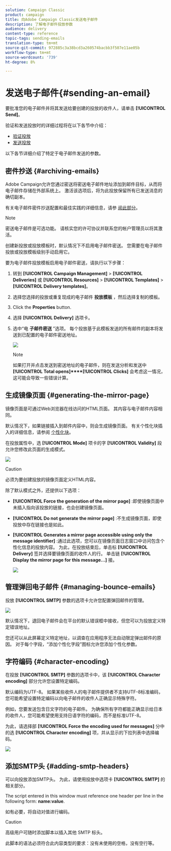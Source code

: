```yaml
---
solution: Campaign Classic
product: campaign
title: 向Adobe Campaign Classic发送电子邮件
description: 了解电子邮件投放参数
audience: delivery
content-type: reference
topic-tags: sending-emails
translation-type: tm+mt
source-git-commit: 972885c3a38bcd3a260574bacbb3f507e11ae05b
workflow-type: tm+mt
source-wordcount: '739'
ht-degree: 8%

---
```



# 发送电子邮件{#sending-an-email}

要批准您的电子邮件并将其发送给要创建的投放的收件人，请单击 **[!UICONTROL Send]**。

验证和发送投放时的详细过程将在以下各节中介绍：

* [验证投放](../../delivery/using/steps-validating-the-delivery.md)
* [发送投放](../../delivery/using/steps-sending-the-delivery.md)

以下各节详细介绍了特定于电子邮件发送的参数。

## 密件抄送 {#archiving-emails}

Adobe Campaign允许您通过密送将密送电子邮件地址添加到邮件目标，从而将电子邮件存储在外部系统上。 激活该选项后，将为此投放保留所有已发送消息的确切副本。

有关电子邮件密件抄送配置和最佳实践的详细信息，请参 [阅此部分](../../installation/using/email-archiving.md)。

>[!NOTE]
>
>密送电子邮件是可选功能。 请核实您的许可协议并联系您的帐户管理员以将其激活。

创建新投放或投放模板时，默认情况下不启用电子邮件密送。 您需要在电子邮件投放或投放模板级别手动启用它。

要为电子邮件投放模板启用电子邮件密送，请执行以下步骤：

1. 转到 **[!UICONTROL Campaign Management]** > **[!UICONTROL Deliveries]** 或 **[!UICONTROL Resources]** > **[!UICONTROL Templates]** > **[!UICONTROL Delivery templates]**。
1. 选择您选择的投放或重复现成的电子邮件 **投放模板** ，然后选择复制的模板。
1. Click the **Properties** button.
1. 选择 **[!UICONTROL Delivery]** 选项卡。
1. 选中“电 **子邮件密送** ”选项。 每个投放基于此模板发送的所有邮件的副本将发送到已配置的电子邮件密送地址。

   ![](assets/s_ncs_user_wizard_archiving.png)

   >[!NOTE]
   >
   >如果打开并点击发送到密送地址的电子邮件，则在发送分析和发送中 **[!UICONTROL Total opens]****[!UICONTROL Clicks]** 会考虑这一情况，这可能会导致一些错误计算。

## 生成镜像页面 {#generating-the-mirror-page}

镜像页面是可通过Web浏览器在线访问的HTML页面。 其内容与电子邮件内容相同。

默认情况下，如果链接插入到邮件内容中，则会生成镜像页面。 有关个性化块插入的详细信息，请参阅 [个性化块](../../delivery/using/personalization-blocks.md)。

在投放属性中，选 **[!UICONTROL Mode]** 项卡的字 **[!UICONTROL Validity]** 段允许您修改此页面的生成模式。

![](assets/s_ncs_user_wizard_miror_page_mode.png)

>[!CAUTION]
>
>必须为要创建投放的镜像页面定义HTML内容。

除了默认模式之外，还提供以下选项：

* **[!UICONTROL Force the generation of the mirror page]** :即使镜像页面中未插入指向该投放的链接，也会创建镜像页面。
* **[!UICONTROL Do not generate the mirror page]** :不生成镜像页面，即使投放中存在链接也是如此。
* **[!UICONTROL Generates a mirror page accessible using only the message identifier]** :通过此选项，您可以在镜像页面日志窗口中访问包含个性化信息的投放内容。 为此，在投放结束后，单击标 **[!UICONTROL Delivery]** 签并选择要镜像页面的收件人的行。 单击链 **[!UICONTROL Display the mirror page for this message...]** 接。

   ![](assets/s_ncs_user_wizard_miror_page_link.png)

## 管理弹回电子邮件 {#managing-bounce-emails}

投放 **[!UICONTROL SMTP]** 参数的选项卡允许您配置弹回邮件的管理。

![](assets/s_ncs_user_email_del_properties_smtp_tab.png)

默认情况下，退回电子邮件会在平台的默认错误框中接收，但您可以为投放定义特定错误地址。

您还可以从此屏幕定义特定地址，以调查在应用程序无法自动限定弹出邮件的原因。 对于每个字段，“添加个性化字段”图标允许您添加个性化参数。

## 字符编码 {#character-encoding}

在投放 **[!UICONTROL SMTP]** 参数的选项卡中，该 **[!UICONTROL Character encoding]** 部分允许您设置特定编码。

默认编码为UTF-8。 如果某些收件人的电子邮件提供者不支持UTF-8标准编码，您可能希望设置特定编码以向电子邮件的收件人正确显示特殊字符。

例如，您要发送包含日文字符的电子邮件。 为确保所有字符都能正确显示给日本的收件人，您可能希望使用支持日语字符的编码，而不是标准UTF-8。

为此，请选择部 **[!UICONTROL Force the encoding used for messages]** 分中的选 **[!UICONTROL Character encoding]** 项，并从显示的下拉列表中选择编码。

![](assets/s_ncs_user_email_del_properties_smtp_tab_encoding.png)

## 添加SMTP头 {#adding-smtp-headers}

可以向投放添加SMTP头。 为此，请使用投放中选项卡 **[!UICONTROL SMTP]** 的相关部分。

The script entered in this window must reference one header per line in the following form: **name:value**.

如有必要，将自动对值进行编码。

>[!CAUTION]
>
>高级用户可随时添加脚本以插入其他 SMTP 标头。
>
>此脚本的语法必须符合此内容类型的要求：没有未使用的空格，没有空行等。
